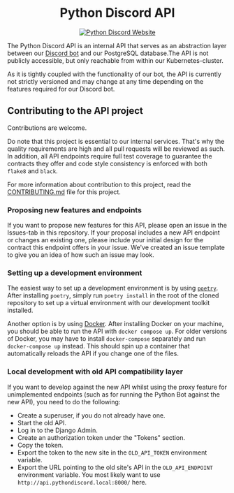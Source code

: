 <h1 align="center">Python Discord API</h1>

<p align="center">
<a href="https://pythondiscord.com"><img alt="Python Discord Website" src="https://raw.githubusercontent.com/python-discord/branding/master/logos/badge/badge_github.svg"></a>
</p>

The Python Discord API is an internal API that serves as an abstraction layer between our [Discord bot](https://git.pythondiscord.com/bot) and our PostgreSQL database.The API is not publicly accessible, but only reachable from within our Kubernetes-cluster.

As it is tightly coupled with the functionality of our bot, the API is currently not strictly versioned and may change at any time depending on the features required for our Discord bot.

## Contributing to the API project

Contributions are welcome.

Do note that this project is essential to our internal services. That's why the quality requirements are high and all pull requests will be reviewed as such. In addition, all API endpoints require full test coverage to guarantee the contracts they offer and code style consistency is enforced with both `flake8` and `black`.  

For more information about contribution to this project, read the [CONTRIBUTING.md](CONTRIBUTING.md) file for this project.

### Proposing new features and endpoints

If you want to propose new features for this API, please open an issue in the Issues-tab in this repository. If your proposal includes a new API endpoint or changes an existing one, please include your initial design for the contract this endpoint offers in your issue. We've created an issue template to give you an idea of how such an issue may look.

### Setting up a development environment
The easiest way to set up a development environment is by using [`poetry`](https://python-poetry.org/). After installing `poetry`, simply run `poetry install` in the root of the cloned repository to set up a virtual environment with our development toolkit installed.

Another option is by using [Docker](https://www.docker.com/). After installing Docker on your machine, you should be able to run the API with `docker compose up`. For older versions of Docker, you may have to install `docker-compose` separately and run `docker-compose up` instead. This should spin up a container that automatically reloads the API if you change one of the files.

### Local development with old API compatibility layer

If you want to develop against the new API whilst using the proxy feature for
unimplemented endpoints (such as for running the Python Bot against the new
API), you need to do the following:

- Create a superuser, if you do not already have one.
- Start the old API.
- Log in to the Django Admin.
- Create an authorization token under the "Tokens" section.
- Copy the token.
- Export the token to the new site in the `OLD_API_TOKEN` environment variable.
- Export the URL pointing to the old site's API in the `OLD_API_ENDPOINT`
  environment variable. You most likely want to use
  `http://api.pythondiscord.local:8000/` here.
